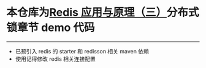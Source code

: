 # 本仓库为[Redis 应用与原理（三）](https://lys2021.com/?p=1614)分布式锁章节 demo 代码

****

- 已预引入 redis 的 starter 和 redisson 相关 maven 依赖
- 使用记得修改 redis 相关连接配置